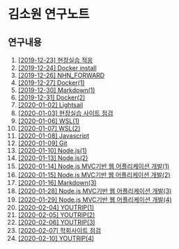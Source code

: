 # 김소원 연구노트

## 연구내용
1. [[2019-12-23] 현장실습 적응](./2019-12-23-adapt.md)
2. [[2019-12-24] Docker install](./2019-12-24-Docker_install.md)
3. [[2019-12-26] NHN_FORWARD](./2019-12-26-NHN_FORWARD.md)
4. [[2019-12-27] Docker(1)](./2019-12-27-Docker(1).md)
5. [[2019-12-30] Markdown(1)](./2019-12-30-Markdown(1).md)
6. [[2019-12-31] Docker(2)](./2019-12-31-Docker(2).md)
7. [[2020-01-02] Lightsail](./2020-01-02-Lightsail.md)
8. [[2020-01-03] 현장실습 사이트 점검](./2020-01-03-work.md)
9. [[2020-01-06] WSL(1)](./2020-01-06-WSL(1).md)
10. [[2020-01-07] WSL(2)](./2020-01-07-WSL(2).md)
11. [[2020-01-08] Javascript](./2020-01-08-Javascript.md)
12. [[2020-01-09] Git](./2020-01-09-git.md)
13. [[2020-01-10] Node.js(1)](./2020-01-10-nodejs(1).md)
14. [[2020-01-13] Node.js(2)](./2020-01-13-nodejs(2).md)
15. [[2020-01-14] Node.js MVC기반 웹 어플리케이션 개발(1)](./2020-01-14-MVC(1).md)
16. [[2020-01-15] Node.js MVC기반 웹 어플리케이션 개발(2)](./2020-01-15-MVC(2).md)
17. [[2020-01-16] Markdown(3)](./2020-01-16-Markdown(3).md)
18. [[2020-01-28] Node.js MVC기반 웹 어플리케이션 개발(3)](./2020-01-28-MVC(3).md)
19. [[2020-01-29] Node.js MVC기반 웹 어플리케이션 개발(4)](./2020-01-29-MVC(4).md)
20. [[2020-02-04] YOUTRIP(1)](./2020-02-04-youtrip.md)
21. [[2020-02-05] YOUTRIP(2)](./2020-02-05-youtrip(2).md)
22. [[2020-02-06] YOUTRIP(3)](./2020-02-06-youtrip(3).md)
23. [[2020-02-07] 학회사이트 점검](./2020-02-07-work(2).md)
23. [[2020-02-10] YOUTRIP(4)](./2020-02-10-youtrip(4).md)